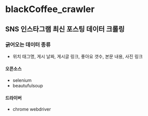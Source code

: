 # blackCoffee_crawler
## SNS 인스타그램 최신 포스팅 데이터 크롤링

### 긁어오는 데이터 종류
- 위치 태그명, 게시 날짜, 게시글 링크, 좋아요 갯수, 본문 내용, 사진 링크

#### 오픈소스
- selenium
- beautufulsoup

#### 드라이버
- chrome webdriver
